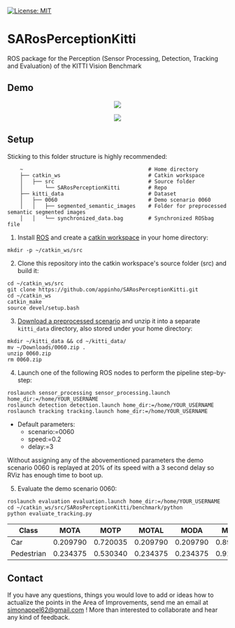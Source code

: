 [![License: MIT](https://img.shields.io/badge/License-MIT-yellow.svg)](https://opensource.org/licenses/MIT)  

SARosPerceptionKitti
=================
 
ROS package for the Perception (Sensor Processing, Detection, Tracking and Evaluation) of the KITTI Vision Benchmark 

## Demo
<p align="center">
  <img src="./videos/semantic.gif">
</p>

<p align="center">
  <img src="./videos/rviz.gif">
</p>

## Setup

Sticking to this folder structure is highly recommended:  
 
```
    ~                                        # Home directory
    ├── catkin_ws                            # Catkin workspace
    │   ├── src                              # Source folder
    │       └── SARosPerceptionKitti         # Repo
    ├── kitti_data                           # Dataset
    │   ├── 0060                             # Demo scenario 0060
    │   │   ├── segmented_semantic_images    # Folder for preprocessed semantic segmented images
    │   │   └── synchronized_data.bag        # Synchronized ROSbag file
```

1) Install [ROS](http://wiki.ros.org/Installation/Ubuntu) and create a [catkin workspace](http://wiki.ros.org/catkin/Tutorials/create_a_workspace) in your home directory:  

```
mkdir -p ~/catkin_ws/src
```

2) Clone this repository into the catkin workspace's source folder (src) and build it:  

```
cd ~/catkin_ws/src
git clone https://github.com/appinho/SARosPerceptionKitti.git
cd ~/catkin_ws
catkin_make
source devel/setup.bash
```

3) [Download a preprocessed scenario](https://drive.google.com/drive/folders/1vHpkoC78fPXT64-VFL1H5Mm1bdukK5Qz?usp=sharing) and unzip it into a separate `kitti_data` directory, also stored under your home directory:

```
mkdir ~/kitti_data && cd ~/kitti_data/
mv ~/Downloads/0060.zip .
unzip 0060.zip
rm 0060.zip
```

4) Launch one of the following ROS nodes to perform the pipeline step-by-step:  

```
roslaunch sensor_processing sensor_processing.launch home_dir:=/home/YOUR_USERNAME
roslaunch detection detection.launch home_dir:=/home/YOUR_USERNAME
roslaunch tracking tracking.launch home_dir:=/home/YOUR_USERNAME
```

   * Default parameters:
        * scenario:=0060
        * speed:=0.2   
        * delay:=3  

Without assigning any of the abovementioned parameters the demo scenario 0060 is replayed at 20% of its speed with a 3 second delay so RViz has enough time to boot up.  

5) Evaluate the demo scenario 0060:

```
roslaunch evaluation evaluation.launch home_dir:=/home/YOUR_USERNAME
cd ~/catkin_ws/src/SARosPerceptionKitti/benchmark/python
python evaluate_tracking.py
```

| Class        |  MOTA   |  MOTP   |  MOTAL  |  MODA   |  MODP   |
| ------------ |:-------:|:-------:|:-------:|:-------:|:-------:|
| Car          | 0.209790| 0.720035| 0.209790| 0.209790| 0.890141|
| Pedestrian   | 0.234375| 0.530340| 0.234375| 0.234375| 0.910824|

## Contact

If you have any questions, things you would love to add or ideas how to actualize the points in the Area of Improvements, send me an email at simonappel62@gmail.com ! More than interested to collaborate and hear any kind of feedback.

<!--

### DIY: Data generation

1) [Install Kitti2Bag](https://github.com/tomas789/kitti2bag)

```
pip install kitti2bag
```

2) Convert scenario `0060` into a ROSbag file:  

    * Download and unzip the `synced+rectified data` file and its `calibration` file from the [KITTI Raw Dataset](http://www.cvlibs.net/datasets/kitti/raw_data.php)
    * Merge both files into one ROSbag file

```
cd ~/kitti_data/
kitti2bag -t 2011_09_26 -r 0060 raw_synced
```

3) Synchronize the sensor data:  

    * The script matches the timestamps of the Velodyne point cloud data with the camara data to perform Sensor Fusion in a synchronized way within the ROS framework 
```
cd ~/catkim_ws/src/ROS_Perception_Kitti_Dataset/pre_processing/
python sync_rosbag.py raw_synced.bag
```

4) Store preprocessed semantic segmentated images:  

    * The camera data is preprocessed within a Deep Neural Network to create semantic segmentated images. With this step a "real-time" performance on any device (CPU usage) can be guaranteed

```
mkdir ~/kitti_data/0060/segmented_semantic_images/
cd ~/kitti_data/0060/segmented_semantic_images/
```

   * For any other scenario follow this steps: Well pre-trained network with an IOU of 73% can be found here: [Finetuned Google's DeepLab on KITTI Dataset](https://github.com/hiwad-aziz/kitti_deeplab)

### Troubleshooting

* Make sure to close RVIz and restart the ROS launch command if you want to execute the scenario again. Otherwise it seems like the data isn't moving anymore ([see here](https://github.com/appinho/SARosPerceptionKitti/issues/7))
* Semenatic images warning: Go to sensor.cpp line 543 in sensor_processing_lib and hardcode your personal home directory! ([see full discussion here](https://github.com/appinho/SARosPerceptionKitti/issues/10))
* Make sure the scenario is encoded as 4 digit number, like above `0060`
* Make sure the images are encoded as 10 digit numbers starting from `0000000000.png`
* Make sure the resulting semantic segmentated images have the color encoding of the [Cityscape Dataset](https://www.cityscapes-dataset.com/examples/)

### Results

Evaluation results for 7 Scenarios `0011,0013,0014,0018,0056,0059,0060`

| Class        |  MOTP   |  MODP   |
| ------------ |:-------:|:-------:|
| Car          | 0.715273| 0.785403|
| Pedestrian   | 0.581809| 0.988038|

### Area for Improvements

* Friendly solution to not hard code the user's home directory path
* Record walk through video of entire project
* Find a way to run multiple scenarios with one execution
* Improving the Object Detection:  
     * Visualize Detection Grid
     * Incorporate features of the shape of cars
     * Handle false classification within the semantic segmentation
     * Replace MinAreaRect with better fitting of the object's bounding box
     * Integrate view of camera image to better group clusters since point clouds can be spare for far distances
* Improving the Object Tracking:
     * Delete duplicated tracks
     * Soften yaw estimations
* Improve evaluation
     * Write out FP FN
* Try different approaches:
     * Applying the VoxelNet
     
### To Do

* Make smaller gifs
* Double check
  * transformation from camera 02 to velo
  * grid to point cloud has any errors
* Reduce street pavement error prone cells
* Objects to free space or not

## Evaluation for 7 Scenarios 0011,0013,0014,0018,0056,0059,0060

| Class        | MOTA    | MOTP    |  MOTAL  |    MODA |    MODP |
| ------------ |:-------:|:-------:|:-------:|:-------:|:-------:|
| CAR          | 0.250970| 0.715273| 0.274552| 0.274903| 0.785403|
| PEDESTRIAN   |-0.015038| 0.581809|-0.015038|-0.015038| 0.988038|


[157, 154, 280, 306, 378, 1283, 17]
[64, 10, 10, 72, 11, 196, 0]
[39, 75, 120, 39, 33, 569, 0]

[8, 0, 1, 0, 4, 18, 18]
[3, 0, 2, 0, 0, 52, 0]
[172, 0, 63, 0, 25, 177, 46]

## Pipeline

### 1a) Sensor Fusion: Velodyne Point Cloud Processing

* [Ground extraction & Free space estimation](http://wiki.ros.org/but_velodyne_proc)

### 1b) Sensor Fusion: Raw Image Processing

* [Semantic segmentation](https://github.com/martinkersner/train-DeepLab)

### 1c) Sensor Fusion: Mapping Point Cloud and Image

### 2 Detection: DBSCAN Clustering

### 3 Tracking: UKF Tracker


Video image linker example

[![Segmentation illustration](https://img.youtube.com/vi/UXHX9kFGXfg/0.jpg)](https://www.youtube.com/watch?v=UXHX9kFGXfg "Segmentation")


-->
